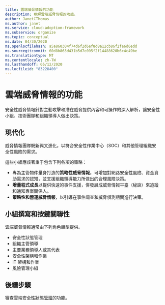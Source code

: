 ```yaml
---
title: 雲端威脅情報的功能
description: 瞭解雲端威脅情報的功能。
author: JanetCThomas
ms.author: janet
ms.service: cloud-adoption-framework
ms.subservice: organize
ms.topic: conceptual
ms.date: 04/30/2020
ms.openlocfilehash: a5a860304f74d6f2d6ef8d8a12cb86f2fe6d6edd
ms.sourcegitcommit: 60d8b863d431b5d7c005f2f14488620b6c4c49be
ms.translationtype: MT
ms.contentlocale: zh-TW
ms.lasthandoff: 05/12/2020
ms.locfileid: "83228400"
---
```

# <a name="function-of-cloud-threat-intelligence"></a>雲端威脅情報的功能

安全性威脅情報針對主動攻擊和潛在威脅提供內容和可操作的深入解析，讓安全性小組、技術團隊和組織領導人做出決策。

## <a name="modernization"></a>現代化

威脅情報團隊既新興又進化，以符合安全性作業中心（SOC）和其他管理組織安全性風險的需求。

這些小組應該著重于包含下列各項的策略：

- 專為主管物件量身打造的**策略性威脅情報**，可增加對網路安全性風險、資金資助需求的認知，並支援組織領導能力所做出的合理風險決策。
- **增量程式成長**以提供快速的事件支援，併發展成威脅情報平臺（秘訣）來追蹤和通知專案關係人。
- **策略性和營運威脅情報**，以引導在事件調查和威脅偵測期間進行決策。

## <a name="team-composition-and-key-relationships"></a>小組撰寫和按鍵關聯性

雲端威脅情報通常由下列角色類型提供。

- 安全性狀態管理
- 組織主管領導
- 主要業務領導人或其代表
- 安全性架構和作業
- IT 架構和作業
- 風險管理小組

## <a name="next-steps"></a>後續步驟

審查雲端安全性狀態[管理](./cloud-security-posture-management.md)的功能。
